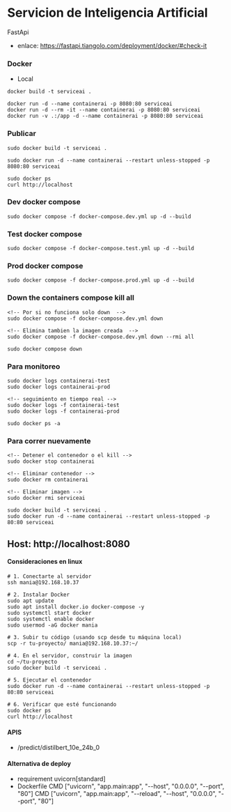 # Servicion de Inteligencia Artificial

FastApi

- enlace: https://fastapi.tiangolo.com/deployment/docker/#check-it

### Docker
- Local
```
docker build -t serviceai .

docker run -d --name containerai -p 8080:80 serviceai
docker run -d --rm -it --name containerai -p 8080:80 serviceai
docker run -v .:/app -d --name containerai -p 8080:80 serviceai
```


### Publicar
```
sudo docker build -t serviceai .

sudo docker run -d --name containerai --restart unless-stopped -p 8080:80 serviceai

sudo docker ps
curl http://localhost
```


### Dev docker compose
```
sudo docker compose -f docker-compose.dev.yml up -d --build
```

### Test docker compose
```
sudo docker compose -f docker-compose.test.yml up -d --build
```

### Prod docker compose
```
sudo docker compose -f docker-compose.prod.yml up -d --build
```

### Down the containers compose kill all
```
<!-- Por si no funciona solo down  -->
sudo docker compose -f docker-compose.dev.yml down 

<!-- Elimina tambien la imagen creada  -->
sudo docker compose -f docker-compose.dev.yml down --rmi all 

sudo docker compose down
```


### Para monitoreo
```
sudo docker logs containerai-test
sudo docker logs containerai-prod

<!-- seguimiento en tiempo real -->
sudo docker logs -f containerai-test  
sudo docker logs -f containerai-prod  

sudo docker ps -a
```


### Para correr nuevamente
```
<!-- Detener el contenedor o el kill -->
sudo docker stop containerai

<!-- Eliminar contenedor -->
sudo docker rm containerai

<!-- Eliminar imagen -->
sudo docker rmi serviceai 

sudo docker build -t serviceai .
sudo docker run -d --name containerai --restart unless-stopped -p 80:80 serviceai
```

## Host: http://localhost:8080

#### Consideraciones en linux
```
# 1. Conectarte al servidor
ssh mania@192.168.10.37

# 2. Instalar Docker
sudo apt update
sudo apt install docker.io docker-compose -y
sudo systemctl start docker
sudo systemctl enable docker
sudo usermod -aG docker mania

# 3. Subir tu código (usando scp desde tu máquina local)
scp -r tu-proyecto/ mania@192.168.10.37:~/

# 4. En el servidor, construir la imagen
cd ~/tu-proyecto
sudo docker build -t serviceai .

# 5. Ejecutar el contenedor
sudo docker run -d --name containerai --restart unless-stopped -p 80:80 serviceai

# 6. Verificar que esté funcionando
sudo docker ps
curl http://localhost
```


#### APIS
- /predict/distilbert_10e_24b_0


#### Alternativa de deploy
- requirement
    uvicorn[standard]
- Dockerfile
    CMD ["uvicorn", "app.main:app", "--host", "0.0.0.0", "--port", "80"] 
    CMD ["uvicorn", "app.main:app", "--reload", "--host", "0.0.0.0", "--port", "80"] 
